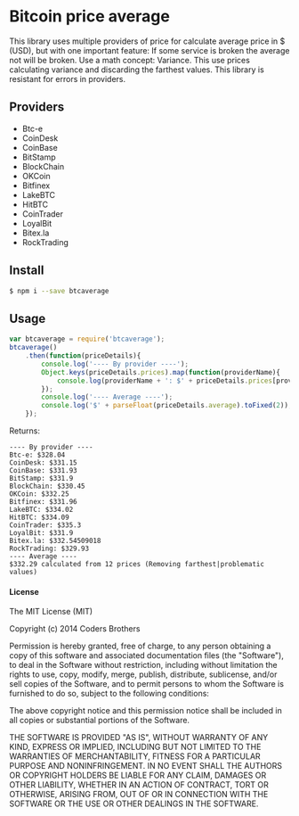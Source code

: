 # Bitcoin price average
This library uses multiple providers of price for calculate average price in $ (USD), but with one important feature: If some service is broken the average not will be broken. Use a math concept: Variance. This use prices calculating variance and discarding the farthest values. This library is resistant for errors in providers.

## Providers
- Btc-e
- CoinDesk
- CoinBase
- BitStamp
- BlockChain
- OKCoin
- Bitfinex
- LakeBTC
- HitBTC
- CoinTrader
- LoyalBit
- Bitex.la
- RockTrading

## Install

```sh
$ npm i --save btcaverage
```

## Usage

```js
var btcaverage = require('btcaverage');
btcaverage()
    .then(function(priceDetails){
        console.log('---- By provider ----');
        Object.keys(priceDetails.prices).map(function(providerName){
            console.log(providerName + ': $' + priceDetails.prices[providerName]);
        });
        console.log('---- Average ----');
        console.log('$' + parseFloat(priceDetails.average).toFixed(2));
    });
```

Returns:
```
---- By provider ----
Btc-e: $328.04
CoinDesk: $331.15
CoinBase: $331.93
BitStamp: $331.9
BlockChain: $330.45
OKCoin: $332.25
Bitfinex: $331.96
LakeBTC: $334.02
HitBTC: $334.09
CoinTrader: $335.3
LoyalBit: $331.9
Bitex.la: $332.54509018
RockTrading: $329.93
---- Average ----
$332.29 calculated from 12 prices (Removing farthest|problematic values)
```


#### License

The MIT License (MIT)

Copyright (c) 2014 Coders Brothers

Permission is hereby granted, free of charge, to any person obtaining a copy
of this software and associated documentation files (the "Software"), to deal
in the Software without restriction, including without limitation the rights
to use, copy, modify, merge, publish, distribute, sublicense, and/or sell
copies of the Software, and to permit persons to whom the Software is
furnished to do so, subject to the following conditions:

The above copyright notice and this permission notice shall be included in all
copies or substantial portions of the Software.

THE SOFTWARE IS PROVIDED "AS IS", WITHOUT WARRANTY OF ANY KIND, EXPRESS OR
IMPLIED, INCLUDING BUT NOT LIMITED TO THE WARRANTIES OF MERCHANTABILITY,
FITNESS FOR A PARTICULAR PURPOSE AND NONINFRINGEMENT. IN NO EVENT SHALL THE
AUTHORS OR COPYRIGHT HOLDERS BE LIABLE FOR ANY CLAIM, DAMAGES OR OTHER
LIABILITY, WHETHER IN AN ACTION OF CONTRACT, TORT OR OTHERWISE, ARISING FROM,
OUT OF OR IN CONNECTION WITH THE SOFTWARE OR THE USE OR OTHER DEALINGS IN THE
SOFTWARE.